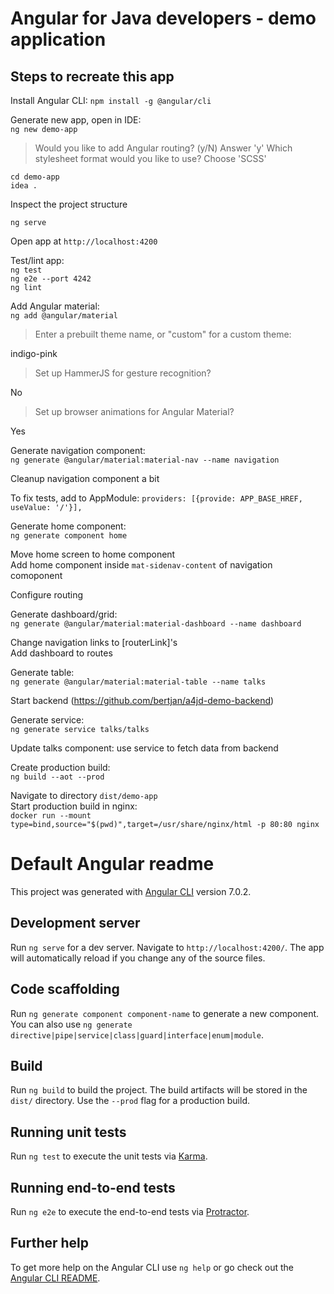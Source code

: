# Angular for Java developers - demo application

## Steps to recreate this app
Install Angular CLI:
`npm install -g @angular/cli` 

Generate new app, open in IDE:  
`ng new demo-app` 
> Would you like to add Angular routing? (y/N)
Answer 'y'
> Which stylesheet format would you like to use? 
Choose 'SCSS'

 
`cd demo-app`  
`idea .`

Inspect the project structure

`ng serve`

Open app at `http://localhost:4200`

Test/lint app:  
`ng test`  
`ng e2e --port 4242`  
`ng lint`

Add Angular material:  
`ng add @angular/material`


> Enter a prebuilt theme name, or "custom" for a custom theme:   

indigo-pink  
  
> Set up HammerJS for gesture recognition?
  
No    
> Set up browser animations for Angular Material?    

Yes    
  
  
Generate navigation component:  
`ng generate @angular/material:material-nav --name navigation`

Cleanup navigation component a bit

To fix tests, add to AppModule:
`providers: [{provide: APP_BASE_HREF, useValue: '/'}],`

Generate home component:  
`ng generate component home`  
    
Move home screen to home component  
Add home component inside `mat-sidenav-content` of navigation comoponent

Configure routing

Generate dashboard/grid:  
`ng generate @angular/material:material-dashboard --name dashboard`
  
Change navigation links to [routerLink]'s    
Add dashboard to routes
  
Generate table:  
`ng generate @angular/material:material-table --name talks`

Start backend (https://github.com/bertjan/a4jd-demo-backend)

Generate service:  
`ng generate service talks/talks`

Update talks component: use service to fetch data from backend 

Create production build:  
`ng build --aot --prod` 

Navigate to directory `dist/demo-app`  
Start production build in nginx:   
`docker run --mount type=bind,source="$(pwd)",target=/usr/share/nginx/html -p 80:80 nginx`




# Default Angular readme

This project was generated with [Angular CLI](https://github.com/angular/angular-cli) version 7.0.2.

## Development server

Run `ng serve` for a dev server. Navigate to `http://localhost:4200/`. The app will automatically reload if you change any of the source files.

## Code scaffolding

Run `ng generate component component-name` to generate a new component. You can also use `ng generate directive|pipe|service|class|guard|interface|enum|module`.

## Build

Run `ng build` to build the project. The build artifacts will be stored in the `dist/` directory. Use the `--prod` flag for a production build.

## Running unit tests

Run `ng test` to execute the unit tests via [Karma](https://karma-runner.github.io).

## Running end-to-end tests

Run `ng e2e` to execute the end-to-end tests via [Protractor](http://www.protractortest.org/).

## Further help

To get more help on the Angular CLI use `ng help` or go check out the [Angular CLI README](https://github.com/angular/angular-cli/blob/master/README.md).
